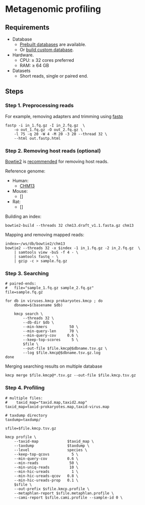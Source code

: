 # Metagenomic profiling

## Requirements

- Database
    - [Prebuilt databases](/database/#prebuilt-databases) are available.
    - Or [build custom database](/database/#custom-database).
- Hardware.
    - CPU: ≥ 32 cores preferred
    - RAM: ≥ 64 GB
- Datasets
    - Short reads, single or paired end.

## Steps

### Step 1. Preprocessing reads

For example, removing adapters and trimming using [fastp](https://github.com/OpenGene/fastp)

    fastp -i in_1.fq.gz -I in_2.fq.gz  \
        -o out_1.fq.gz -O out_2.fq.gz \
        -l 75 -q 20 -W 4 -M 20 -3 20 --thread 32 \
        --html out.fastp.html

### Step 2. Removing host reads (optional)

[Bowtie2](https://github.com/BenLangmead/bowtie2) is [recommended](https://doi.org/10.1099/mgen.0.000393) for removing host reads.

Reference genome:

- Human:
    - [CHM13](https://github.com/marbl/CHM13)
- Mouse:
    - []
- Rat:
    - []

Building an index:

    
    bowtie2-build --threads 32 chm13.draft_v1.1.fasta.gz chm13

Mapping and removing mapped reads:

    index=~/ws/db/bowtie2/chm13
    bowtie2 --threads 32 -x $index -1 in_1.fq.gz -2 in_2.fq.gz  \
        | samtools view -buS -f 4 - \
        | samtools fastq - \
        | gzip -c > sample.fq.gz

### Step 3. Searching

    # paired-ends: 
    #   file="sample_1.fq.gz sample_2.fq.gz"
    file=sample.fq.gz
    
    for db in viruses.kmcp prokaryotes.kmcp ; do
        dbname=$(basename $db)

        kmcp search \
            --threads 32 \
            --db-dir $db \
            --min-kmers          50 \
            --min-query-len      70 \
            --min-query-cov     0.6 \
            --keep-top-scores     5 \
            $file \
            --out-file $file.kmcp@$dbname.tsv.gz \
            --log $file.kmcp@$dbname.tsv.gz.log
    done

Merging searching results on multiple database

    kmcp merge $file.kmcp@*.tsv.gz --out-file $file.kmcp.tsv.gz

### Step 4. Profiling

    # multiple files:
    #    taxid_map="taxid.map,taxid2.map"
    taxid_map=taxid-prokaryotes.map,taxid-virus.map

    # taxdump directory
    taxdump=taxdump/

    sfile=$file.kmcp.tsv.gz
    
    kmcp profile \
        --taxid-map             $taxid_map \
        --taxdump               $taxdump \
        --level                 species \
        --keep-top-qcovs          5 \
        --min-query-cov         0.6 \
        --min-reads              50 \
        --min-uniq-reads         10 \
        --min-hic-ureads          1 \
        --min-hic-ureads-qcov   0.8 \
        --min-hic-ureads-prop   0.1 \
        $sfile \
        --out-prefix $sfile.kmcp.profile \
        --metaphlan-report $sfile.metaphlan.profile \
        --cami-report $sfile.cami.profile --sample-id 0 \
